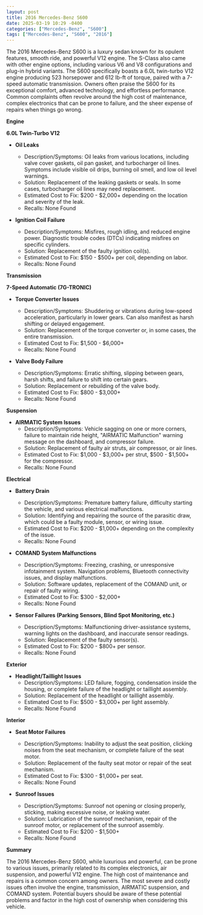 ```yaml
---
layout: post
title: 2016 Mercedes-Benz S600
date: 2025-03-19 10:29 -0400
categories: ["Mercedes-Benz", "S600"]
tags: ["Mercedes-Benz", "S600", "2016"]
---
```

The 2016 Mercedes-Benz S600 is a luxury sedan known for its opulent features, smooth ride, and powerful V12 engine. The S-Class also came with other engine options, including various V6 and V8 configurations and plug-in hybrid variants. The S600 specifically boasts a 6.0L twin-turbo V12 engine producing 523 horsepower and 612 lb-ft of torque, paired with a 7-speed automatic transmission. Owners often praise the S600 for its exceptional comfort, advanced technology, and effortless performance. Common complaints often revolve around the high cost of maintenance, complex electronics that can be prone to failure, and the sheer expense of repairs when things go wrong.

**Engine**

**6.0L Twin-Turbo V12**

*   **Oil Leaks**
    *   Description/Symptoms: Oil leaks from various locations, including valve cover gaskets, oil pan gasket, and turbocharger oil lines. Symptoms include visible oil drips, burning oil smell, and low oil level warnings.
    *   Solution: Replacement of the leaking gaskets or seals. In some cases, turbocharger oil lines may need replacement.
    *   Estimated Cost to Fix: $200 - $2,000+ depending on the location and severity of the leak.
    *   Recalls: None Found

*   **Ignition Coil Failure**
    *   Description/Symptoms: Misfires, rough idling, and reduced engine power. Diagnostic trouble codes (DTCs) indicating misfires on specific cylinders.
    *   Solution: Replacement of the faulty ignition coil(s).
    *   Estimated Cost to Fix: $150 - $500+ per coil, depending on labor.
    *   Recalls: None Found

**Transmission**

**7-Speed Automatic (7G-TRONIC)**

*   **Torque Converter Issues**
    *   Description/Symptoms: Shuddering or vibrations during low-speed acceleration, particularly in lower gears. Can also manifest as harsh shifting or delayed engagement.
    *   Solution: Replacement of the torque converter or, in some cases, the entire transmission.
    *   Estimated Cost to Fix: $1,500 - $6,000+
    *   Recalls: None Found

*   **Valve Body Failure**
    *   Description/Symptoms: Erratic shifting, slipping between gears, harsh shifts, and failure to shift into certain gears.
    *   Solution: Replacement or rebuilding of the valve body.
    *   Estimated Cost to Fix: $800 - $3,000+
    *   Recalls: None Found

**Suspension**

*   **AIRMATIC System Issues**
    *   Description/Symptoms: Vehicle sagging on one or more corners, failure to maintain ride height, "AIRMATIC Malfunction" warning message on the dashboard, and compressor failure.
    *   Solution: Replacement of faulty air struts, air compressor, or air lines.
    *   Estimated Cost to Fix: $1,000 - $3,000+ per strut, $500 - $1,500+ for the compressor.
    *   Recalls: None Found

**Electrical**

*   **Battery Drain**
    *   Description/Symptoms: Premature battery failure, difficulty starting the vehicle, and various electrical malfunctions.
    *   Solution: Identifying and repairing the source of the parasitic draw, which could be a faulty module, sensor, or wiring issue.
    *   Estimated Cost to Fix: $200 - $1,000+ depending on the complexity of the issue.
    *   Recalls: None Found

*   **COMAND System Malfunctions**
    *   Description/Symptoms: Freezing, crashing, or unresponsive infotainment system. Navigation problems, Bluetooth connectivity issues, and display malfunctions.
    *   Solution: Software updates, replacement of the COMAND unit, or repair of faulty wiring.
    *   Estimated Cost to Fix: $300 - $2,000+
    *   Recalls: None Found

*   **Sensor Failures (Parking Sensors, Blind Spot Monitoring, etc.)**
    *   Description/Symptoms: Malfunctioning driver-assistance systems, warning lights on the dashboard, and inaccurate sensor readings.
    *   Solution: Replacement of the faulty sensor(s).
    *   Estimated Cost to Fix: $200 - $800+ per sensor.
    *   Recalls: None Found

**Exterior**

*   **Headlight/Taillight Issues**
    *   Description/Symptoms: LED failure, fogging, condensation inside the housing, or complete failure of the headlight or taillight assembly.
    *   Solution: Replacement of the headlight or taillight assembly.
    *   Estimated Cost to Fix: $500 - $3,000+ per light assembly.
    *   Recalls: None Found

**Interior**

*   **Seat Motor Failures**
    *   Description/Symptoms: Inability to adjust the seat position, clicking noises from the seat mechanism, or complete failure of the seat motor.
    *   Solution: Replacement of the faulty seat motor or repair of the seat mechanism.
    *   Estimated Cost to Fix: $300 - $1,000+ per seat.
    *   Recalls: None Found

*   **Sunroof Issues**
    *   Description/Symptoms: Sunroof not opening or closing properly, sticking, making excessive noise, or leaking water.
    *   Solution: Lubrication of the sunroof mechanism, repair of the sunroof motor, or replacement of the sunroof assembly.
    *   Estimated Cost to Fix: $200 - $1,500+
    *   Recalls: None Found

**Summary**

The 2016 Mercedes-Benz S600, while luxurious and powerful, can be prone to various issues, primarily related to its complex electronics, air suspension, and powerful V12 engine. The high cost of maintenance and repairs is a common concern among owners. The most severe and costly issues often involve the engine, transmission, AIRMATIC suspension, and COMAND system. Potential buyers should be aware of these potential problems and factor in the high cost of ownership when considering this vehicle.

